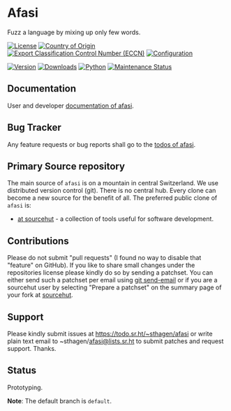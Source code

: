 # Afasi

Fuzz a language by mixing up only few words.

[![License](https://git.sr.ht/~sthagen/afasi/blob/default/docs/badges/license-spdx-mit.svg)](https://git.sr.ht/~sthagen/afasi/tree/default/item/LICENSE)
[![Country of Origin](https://git.sr.ht/~sthagen/afasi/blob/default/docs/badges/country-of-origin-name-switzerland-neutral.svg)](https://git.sr.ht/~sthagen/afasi/tree/default/item/COUNTRY-OF-ORIGIN)
[![Export Classification Control Number (ECCN)](https://git.sr.ht/~sthagen/afasi/blob/default/docs/badges/export-control-classification-number_eccn-ear99-neutral.svg)](https://git.sr.ht/~sthagen/afasi/tree/default/item/EXPORT-CONTROL-CLASSIFICATION-NUMBER)
[![Configuration](https://git.sr.ht/~sthagen/afasi/blob/default/docs/badges/configuration-sbom.svg)](https://git.sr.ht/~sthagen/afasi/tree/default/item/docs/third-party/README.md)

[![Version](https://git.sr.ht/~sthagen/afasi/blob/default/docs/badges/latest-release.svg)](https://pypi.python.org/pypi/afasi/)
[![Downloads](https://git.sr.ht/~sthagen/afasi/blob/default/docs/badges/downloads-per-month.svg)](https://pepy.tech/project/afasi)
[![Python](https://git.sr.ht/~sthagen/afasi/blob/default/docs/badges/python-versions.svg)](https://pypi.python.org/pypi/afasi/)
[![Maintenance Status](https://git.sr.ht/~sthagen/afasi/blob/default/docs/badges/commits-per-year.svg)](https://git.sr.ht/~sthagen/afasi/log)

## Documentation

User and developer [documentation of afasi](https://codes.dilettant.life/docs/afasi).

## Bug Tracker

Any feature requests or bug reports shall go to the [todos of afasi](https://todo.sr.ht/~sthagen/afasi).

## Primary Source repository

The main source of `afasi` is on a mountain in central Switzerland.
We use distributed version control (git).
There is no central hub.
Every clone can become a new source for the benefit of all.
The preferred public clone of `afasi` is:

* [at sourcehut](https://git.sr.ht/~sthagen/afasi) - a collection of tools useful for software development.

## Contributions

Please do not submit "pull requests" (I found no way to disable that "feature" on GitHub).
If you like to share small changes under the repositories license please kindly do so by sending a patchset.
You can either send such a patchset per email using [git send-email](https://git-send-email.io) or
if you are a sourcehut user by selecting "Prepare a patchset" on the summary page of your fork at [sourcehut](https://git.sr.ht/).

## Support

Please kindly submit issues at https://todo.sr.ht/~sthagen/afasi or write plain text email to ~sthagen/afasi@lists.sr.ht to submit patches and request support. Thanks.

## Status

Prototyping.

**Note**: The default branch is `default`.
